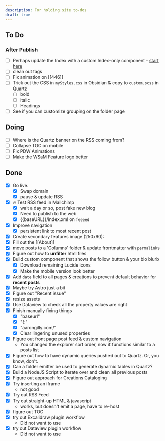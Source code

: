 ```yaml
---
description: For holding site to-dos
draft: true
---
```

## To Do
### After Publish
- [ ] Perhaps update the Index with a custom Index-only component - [start here](https://discord.com/channels/927628110009098281/1211952698673602580/1211952698673602580)
- [ ] clean out tags
- [ ] Fix animation on [[446]]
- [ ] Trick out the CSS in `myStyles.css` in Obsidian & copy to `custom.scss` in Quartz
	- [ ] bold
	- [ ] italic
	- [ ] Headings
- [ ] See if you can customize grouping on the folder page
## Doing
- [ ] Where is the Quartz banner on the RSS coming from?
- [ ] Collapse TOC on mobile
- [ ] Fix PDW Animations
- [ ] Make the WSaM Feature logo better
## Done
- [x] Go live. 
	- [x] Swap domain
	- [x] pause & update RSS
- [x] 🔥 Test RSS feed in Mailchimp
	- [x] wait a day or so, post fake new blog
	- [x] Need to publish to the web
	- [x] {{baseURL}}/index.xml on `feeeed`
- [x] Improve navigation
	- [x] persistent link to most recent post
- [x] Create secondary features image (250x90):
- [x] Fill out the [[About]]
- [x] move posts to a 'Columns' folder & update frontmatter with `permalink`s
- [x] Figure out how to **unfilter** html files
- [x] Build custom component that shows the follow button & your bio blurb
	- [x] Download remaining Lucide icons
	- [x] Make the mobile version look better
- [x] Add `date` field to all pages & creations to prevent default behavior for **recent posts**
- [x] Maybe try Astro just a bit
- [x] Figure out "Recent issue"
- [x] resize assets
- [x] Use Dataview to check all the property values are right
- [x] Finish manually fixing things
	- [x] "baseurl"
	- [x] "{:"
	- [x] "aarongilly.com/"
	- [x] Clear lingering unused properties
- [x] Figure out front page post feed & custom navigation
	- You changed the explorer sort order, now it functions similar to a posts list
- [x] Figure out how to have dynamic queries pushed out to Quartz. Or, you know, don't.
- [x] Can a folder emitter be used to generate dynamic tables in Quartz?
- [x] Build a NodeJS Script to iterate over and clean all previous posts
- [x] Figure out approach for Creations Cataloging
- [x] Try inserting an iframe
	- not good
- [x] Try out RSS Feed
- [x] Try out straight-up HTML & javascript
	- works, but doesn't emit a page, have to re-host
- [x] figure out TOC
- [x] try out Excalidraw plugin workflow
	- Did not want to use
- [x] try out Dataview plugin workflow
	- Did not want to use
